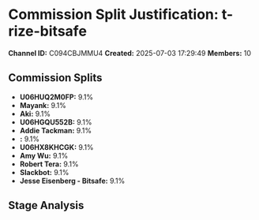 # Commission Split Justification: t-rize-bitsafe

**Channel ID:** C094CBJMMU4
**Created:** 2025-07-03 17:29:49
**Members:** 10

## Commission Splits

- **U06HUQ2M0FP:** 9.1%
- **Mayank:** 9.1%
- **Aki:** 9.1%
- **U06HGQU552B:** 9.1%
- **Addie Tackman:** 9.1%
- **:** 9.1%
- **U06HX8KHCGK:** 9.1%
- **Amy Wu:** 9.1%
- **Robert Tera:** 9.1%
- **Slackbot:** 9.1%
- **Jesse Eisenberg - Bitsafe:** 9.1%

## Stage Analysis

